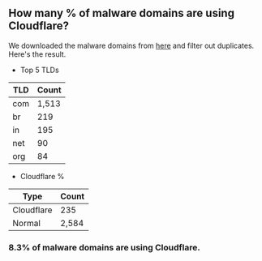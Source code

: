 ## How many % of malware domains are using Cloudflare?


We downloaded the malware domains from [here](https://urlhaus.abuse.ch) and filter out duplicates.
Here's the result.


[//]: # (start replacement)


- Top 5 TLDs

| TLD | Count |
| --- | --- |
| com | 1,513 |
| br | 219 |
| in | 195 |
| net | 90 |
| org | 84 |


- Cloudflare %

| Type | Count |
| --- | --- |
| Cloudflare | 235 |
| Normal | 2,584 |


### 8.3% of malware domains are using Cloudflare.
